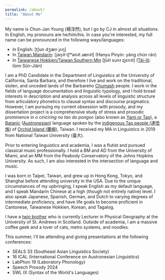 ```yaml
---
permalink: /about/
title: "About Me"
---
```


My name is Chun-Jan Young (楊淳然), but I go by CJ in almost all situations. In English, my pronouns are he/him/his. In case you're interested, my full name can be pronounced in the following ways/languages:
- In English: \[tʃʊn dʒæn jʌŋ]
- In [Taiwan Mandarin](https://en.wikipedia.org/wiki/Taiwanese_Mandarin): \[jaŋ˨˦ tʃʷən˨˦ ɹæn˨˦] (Hanyu Pinyin: yáng chún rán)
- In [Taiwanese Hokkien/Taiwan Southern Min](https://en.wikipedia.org/wiki/Taiwanese_Hokkien) \[ĩ̯ũ˨˦ sun˧ ʐi̯ɛn˨˦] ([Tâi-lô](https://en.wikipedia.org/wiki/T%C3%A2i-u%C3%A2n_L%C3%B4-m%C3%A1-j%C4%AB_Phing-im_Hong-%C3%A0n): Iûnn Sûn-Jiân)

I am a PhD Candidate in the Department of Linguistics at the University of California, Santa Barbara, and therefore I live and work on the traditional, stolen, and unceded lands of the Barbareño [Chumash](https://en.wikipedia.org/wiki/Chumash_people) people. I work in the fields of language documentation and linguistic typology, and I hold broad interests in description and analysis across all levels of linguistic structure from articulatory phonetics to clausal syntax and discourse pragmatics. However, I am pursuing my current obsession with prosody, and my dissertation project is a comprehensive study of stress and prosodic prominence in *o ciriciring no tao do pongso* (also known as [Yami or Tao](https://en.wikipedia.org/wiki/Yami_language)), a [Batanic](https://en.wikipedia.org/wiki/Batanic_languages) ([Austronesian](https://en.wikipedia.org/wiki/Austronesian_languages)) language spoken by the [indigenous Tao people (達悟族)](https://en.wikipedia.org/wiki/Tao_people) of [Orchid Island (蘭嶼)](https://en.wikipedia.org/wiki/Orchid_Island), Taiwan. I received my MA in Linguistics in 2019 from National Taiwan University (臺大).

Prior to entering linguistics and academia, I was a flutist and pursued classical music professionally. I hold a BM and AD from the University of Miami, and an MM from the Peabody Conservatory of the Johns Hopkins University. As such, I am also interested in the intersection of language and music.

I was born in Taipei, Taiwan, and grew up in Hong Kong, Tokyo, and Shanghai before attending university in the USA. Due to the unique circumstances of my upbringing, I speak English as my default language, and I speak Mandarin Chinese at a high (though not entirely native) level. I also speak Japanese, Spanish, German, and Dutch to varying degrees of intermediate proficiency, and have life goals to become proficient in Cantonese, Taiwanese Hokkien, Korean, and Tagalog.

I have a [twin brother](https://www.st-andrews.ac.uk/geography-sustainable-development/people/tjy1/) who is currently Lecturer in Physical Geography at the University of St. Andrews in Scotland. Outside of academia, I am a massive coffee geek and a lover of cats, metro systems, and noodles.

This summer, I'll be attending and giving presentations at the following conferences:
- SEALS 33 (Southeast Asian Linguistics Society)
- 16 ICAL (International Conference on Austronesian Linguistics)
- LabPhon 19 (Laboratory Phonology)
- Speech Prosody 2024
- SWL IX (Syntax of the World's Languages)
